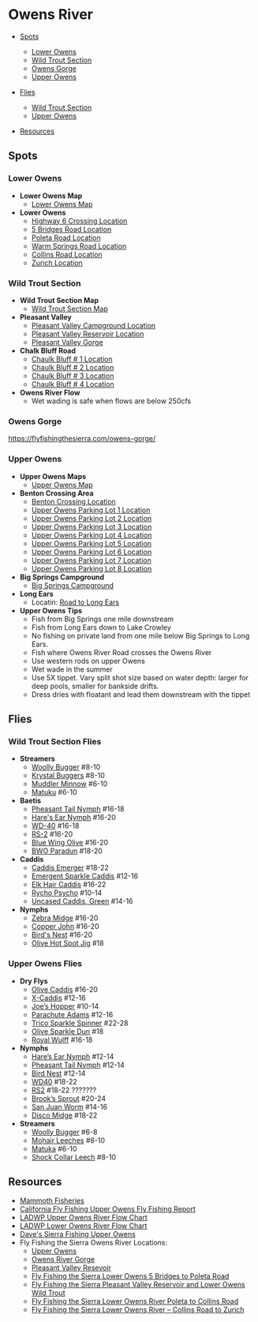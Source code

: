 # Owens River

- [Spots](#spots)
  - [Lower Owens](#lower-owens)
  - [Wild Trout Section](#wild-trout-section)
  - [Owens Gorge](#owens-gorge)
  - [Upper Owens](#upper-owens)

- [Flies](#flies)
  - [Wild Trout Section](#wild-trout-section-flies)
  - [Upper Owens](#upper-owens-flies)
- [Resources](#resources)

## Spots

### Lower Owens

- **Lower Owens Map**
  - [Lower Owens Map](/img/lower-owens.gif)
- **Lower Owens**
  - [Highway 6 Crossing Location](https://maps.app.goo.gl/nVkktJpS26xknu4X9)
  - [5 Bridges Road Location](https://maps.app.goo.gl/cjDGJCgpSaRfJB6G7)
  - [Poleta Road Location](https://maps.app.goo.gl/c9orYTeFoHD6GQY47)
  - [Warm Springs Road Location](https://maps.app.goo.gl/bmDwvJnYKZJ8rgJTA)
  - [Collins Road Location](https://maps.app.goo.gl/gsrvDXdjF79MsouY6)
  - [Zurich Location](https://maps.app.goo.gl/e4Myy6J9FpXSMqJe9)

### Wild Trout Section

- **Wild Trout Section Map**
  - [Wild Trout Section Map](/img/wild-trout-section.gif)
- **Pleasant Valley**
  - [Pleasant Valley Campground Location](https://maps.app.goo.gl/fhE8zfPEr2vYCN6o7)
  - [Pleasant Valley Reservoir Location](https://maps.app.goo.gl/3dsctPVpDg12GnXH8)
  - [Pleasant Valley Gorge](https://maps.app.goo.gl/65LJcWK7RmewdcJx9)
- **Chalk Bluff Road**
  - [Chaulk Bluff # 1 Location](https://maps.app.goo.gl/5fgy25p5MHb47xGh7)
  - [Chaulk Bluff # 2 Location](https://maps.app.goo.gl/vviis8rVUYw6gGzv7)
  - [Chaulk Bluff # 3 Location](https://maps.app.goo.gl/zesmX63T5XYNvdXS6)
  - [Chaulk Bluff # 4 Location](https://maps.app.goo.gl/Zw2YNC4q3FLvcFDPA)
- **Owens River Flow**
  - Wet wading is safe when flows are below 250cfs

### Owens Gorge

https://flyfishingthesierra.com/owens-gorge/

### Upper Owens

- **Upper Owens Maps**
  - [Upper Owens Map](/img/upper-owens.gif)
- **Benton Crossing Area**
  - [Benton Crossing Location](https://maps.app.goo.gl/J89Ssj3uwPF6VLEV8)
  - [Upper Owens Parking Lot 1 Location](https://maps.app.goo.gl/fG5tm6bJPaVQVaZ47)
  - [Upper Owens Parking Lot 2 Location](https://maps.app.goo.gl/ViPFnLRuoFwrY3u8A)
  - [Upper Owens Parking Lot 3 Location](https://maps.app.goo.gl/MNL8xaBcrS67Nsow8)
  - [Upper Owens Parking Lot 4 Location](https://maps.app.goo.gl/82WS9mEGWMjmqbRx9)
  - [Upper Owens Parking Lot 5 Location](https://maps.app.goo.gl/e2p3cbSZ1mjqFFw77)
  - [Upper Owens Parking Lot 6 Location](https://maps.app.goo.gl/iT1UzZamGx4HkXqC8)
  - [Upper Owens Parking Lot 7 Location](https://maps.app.goo.gl/faXMNgFPX6o1gPXr9)
  - [Upper Owens Parking Lot 8 Location](https://maps.app.goo.gl/UjxAi8GwgoY1gVeq8)
- **Big Springs Campground**
  - [Big Springs Campground](https://maps.app.goo.gl/ciQaghwUp2KbydFx8)
- **Long Ears**
  - Locatin: [Road to Long Ears](https://maps.app.goo.gl/mkrVzvxJDTAKbBUc7)
- **Upper Owens Tips**
  - Fish from Big Springs one mile downstream
  - Fish from Long Ears down to Lake Crowley
  - No fishing on private land from one mile below Big Springs to Long Ears.
  - Fish where Owens River Road crosses the Owens River
  - Use western rods on upper Owens
  - Wet wade in the summer
  - Use 5X tippet. Vary split shot size based on water depth: larger for deep pools, smaller for bankside drifts.
  - Dress dries with floatant and lead them downstream with the tippet

## Flies

### Wild Trout Section Flies

- **Streamers**
  - [Woolly Bugger](/img/woolly-bugger.jpg) #8-10
  - [Krystal Buggers](/img/krystal-bugger.jpg) #8-10
  - [Muddler Minnow](/img/muddler-minnow.jpg) #6-10
  - [Matuku](/img/matuka.jpg) #6-10
- **Baetis**
  - [Pheasant Tail Nymph](/img/pheasant-tail-nymph.jpg) #16-18
  - [Hare's Ear Nymph](/img/hares-ear.jpg) #16-20
  - [WD-40](/img/wd40.jpg) #16-18
  - [RS-2](/img/rs2-bwo.jpg) #16-20
  - [Blue Wing Olive](/img/bwo.jpg) #16-20
  - [BWO Paradun](/img/bwo-parachute-dun.jpg) #18-20
- **Caddis**
  - [Caddis Emerger](/img/caddis-emerger.jpg) #18-22
  - [Emergent Sparkle Caddis](/img/emergent-sparkle-pupa.jpg) #12-16
  - [Elk Hair Caddis](/img/elk-hair-caddis.jpg) #16-22
  - [Rycho Psycho](/img/rycho-psycho.jpg) #10-14
  - [Uncased Caddis, Green](/img/green-caddis.jpg) #14-16
- **Nymphs**
  - [Zebra Midge](/img/zebra-midge.jpg) #16-20
  - [Copper John](/img/black-copper-john.jpg) #16-20
  - [Bird's Nest](/img/birds-nest.jpg) #16-20
  - [Olive Hot Spot Jig](/img/olive-hot-spot-jig.jpg) #18

### Upper Owens Flies

- **Dry Flys**
  - [Olive Caddis](/img/olive-caddis.jpg) #16-20
  - [X-Caddis](/img/olive-x-caddis.jpg) #12-16
  - [Joe’s Hopper](/img/joes-hopper.jpg) #10-14
  - [Parachute Adams](/img/parachute-adams.jpg) #12-16
  - [Trico Sparkle Spinner](/img/trico-sparkle-spinner.jpg) #22-28
  - [Olive Sparkle Dun](/img/bwo-sparkle-dun.jpg) #18
  - [Royal Wulff](/img/royal-wulff.jpg) #16-18
- **Nymphs**
  - [Hare’s Ear Nymph](/img/hares-ear.jpg) #12-14
  - [Pheasant Tail Nymph](/img/pheasant-tail-nymph.jpg) #12-14
  - [Bird Nest](/img/birds-nest.jpg) #12-14
  - [WD40](/img/wd40.jpg) #18-22
  - [RS2](/img/rs2-bwo.jpg) #18-22 ???????
  - [Brook’s Sprout](/img/brooks-sprout.jpg) #20-24
  - [San Juan Worm](/img/san-juan-worm.jpg) #14-16
  - [Disco Midge](/img/disco-midge.jpg) #18-22
- **Streamers**
  - [Woolly Bugger](/img/woolly-bugger.jpg) #6-8
  - [Mohair Leeches](/img/mohair-leech.jpg) #8-10
  - [Matuka](/img/matuka.jpg) #6-10
  - [Shock Collar Leech](/img/shock-collar-leech.jpg) #8-10

## Resources

- [Mammoth Fisheries](/resources/Mammoth-Fisheries-Summer-Trifecta.pdf)
- [California Fly Fishing Upper Owens Fly Fishing Report](https://www.californiaflyfishingreports.com/upper-owens-river)
- [LADWP Upper Owens River Flow Chart](https://wsoweb.ladwp.com/Aqueduct/realtime/lvrealtime.htm)
- [LADWP Lower Owens River Flow Chart](https://wsoweb.ladwp.com/Aqueduct/realtime/norealtime.htm)
- [Dave's Sierra Fishing Upper Owens](https://www.davessierrafishing.com/mapshtml/upper_owens.html)
- Fly Fishing the Sierra Owens River Locations:
  - [Upper Owens](https://flyfishingthesierra.com/upper-owens-river/)
  - [Owens River Gorge](https://flyfishingthesierra.com/owens-gorge/)
  - [Pleasant Valley Resevoir](https://flyfishingthesierra.com/pleasant-valley-reservoir/)
  - [Fly Fishing the Sierra Lower Owens 5 Bridges to Poleta Road](https://flyfishingthesierra.com/lower-owens-river-5-bridges/)
  - [Fly Fishing the Sierra Pleasant Valley Reservoir and Lower Owens Wild Trout](https://flyfishingthesierra.com/pleasant-valley-reservoir/)
  - [Fly Fishing the Sierra Lower Owens River Poleta to Collins Road](https://flyfishingthesierra.com/lower-owens-river-collins/)
  - [Fly Fishing the Sierra Lower Owens River – Collins Road to Zurich](https://flyfishingthesierra.com/lower-owens-river-collins-2/)
